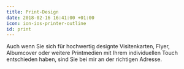 ```yaml
---
title: Print-Design
date: 2018-02-16 16:41:00 +01:00
icon: ion-ios-printer-outline
id: print
---
```


Auch wenn Sie sich für hochwertig designte Visitenkarten, Flyer, Albumcover oder weitere Printmedien mit Ihrem individuellen Touch entschieden haben, sind Sie bei mir an der richtigen Adresse.
